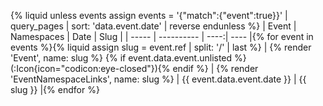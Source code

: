 {% liquid
unless events
  assign events = '{"match":{"event":true}}' | query_pages | sort: 'data.event.date' | reverse
endunless
%}
| Event | Namespaces | Date | Slug |
| ----- | ---------- | ----:| ---- |{% for event in events %}{% liquid
assign slug = event.ref | split: '/' | last
%}
| {% render 'Event', name: slug %} {% if event.data.event.unlisted %}(:Icon{icon="codicon:eye-closed"}){% endif %} | {% render 'EventNamespaceLinks', name: slug %} | <span style="white-space: nowrap">{{ event.data.event.date }}</span> | {{ slug }} |{% endfor %}